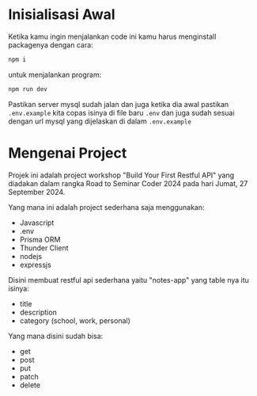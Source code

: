 # Inisialisasi Awal

Ketika kamu ingin menjalankan code ini kamu harus menginstall packagenya dengan cara:
```bash
npm i
```

untuk menjalankan program:

```bash
npm run dev
```

Pastikan server mysql sudah jalan dan juga ketika dia awal pastikan `.env.example` kita copas isinya di file baru `.env` dan juga sudah sesuai dengan url mysql yang dijelaskan di dalam `.env.example`

# Mengenai Project
Projek ini adalah project workshop "Build Your First Restful API" yang diadakan dalam rangka Road to Seminar Coder 2024 pada hari Jumat, 27 September 2024. 

Yang mana ini adalah project sederhana saja menggunakan:
- Javascript
- .env
- Prisma ORM
- Thunder Client
- nodejs
- expressjs

Disini membuat restful api sederhana yaitu "notes-app" yang table nya itu isinya:
- title
- description
- category (school, work, personal)

Yang mana disini sudah bisa:
- get
- post
- put
- patch
- delete

  
